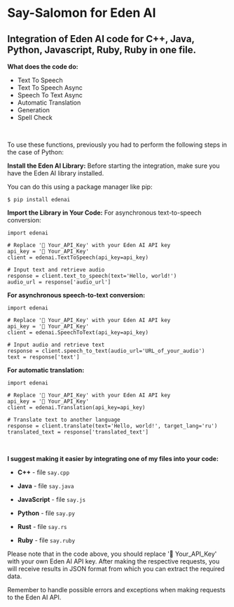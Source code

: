# Say-Salomon for Eden AI
## Integration of Eden AI code for C++, Java, Python, Javascript, Ruby, Ruby in one file.

**What does the code do:**
* Text To Speech
* Text To Speech Async
* Speech To Text Async
* Automatic Translation
* Generation
* Spell Check


&nbsp;

To use these functions, previously you had to perform the following steps in the case of Python:

**Install the Eden AI Library:** Before starting the integration, make sure you have the Eden AI library installed. 

You can do this using a package manager like pip:

``$ pip install edenai``

**Import the Library in Your Code:**
For asynchronous text-to-speech conversion:

```
import edenai

# Replace '🔑 Your_API_Key' with your Eden AI API key
api_key = '🔑 Your_API_Key'
client = edenai.TextToSpeech(api_key=api_key)

# Input text and retrieve audio
response = client.text_to_speech(text='Hello, world!')
audio_url = response['audio_url']
```

**For asynchronous speech-to-text conversion:**
```
import edenai

# Replace '🔑 Your_API_Key' with your Eden AI API key
api_key = '🔑 Your_API_Key'
client = edenai.SpeechToText(api_key=api_key)

# Input audio and retrieve text
response = client.speech_to_text(audio_url='URL_of_your_audio')
text = response['text']
```

**For automatic translation:**
```
import edenai

# Replace '🔑 Your_API_Key' with your Eden AI API key
api_key = '🔑 Your_API_Key'
client = edenai.Translation(api_key=api_key)

# Translate text to another language
response = client.translate(text='Hello, world!', target_lang='ru')
translated_text = response['translated_text']
```
&nbsp;

**I suggest making it easier by integrating one of my files into your code:**

* **С++** - file ``say.cpp``

* **Java** - file ``say.java``

* **JavaScript** - file ``say.js``

* **Python** - file ``say.py``

* **Rust** - file ``say.rs``

* **Ruby** - file ``say.ruby``



Please note that in the code above, you should replace '🔑 Your_API_Key' with your own Eden AI API key. After making the respective requests, you will receive results in JSON format from which you can extract the required data.

Remember to handle possible errors and exceptions when making requests to the Eden AI API.





